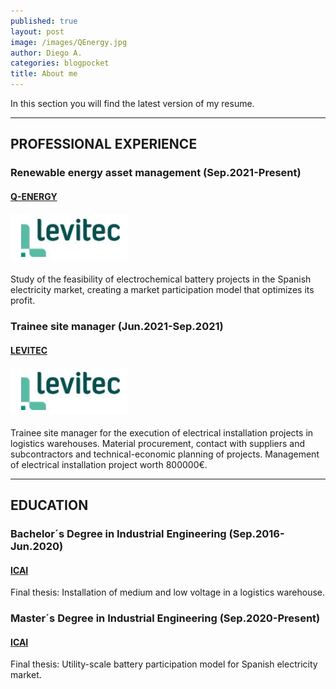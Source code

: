 ```yaml
---
published: true
layout: post
image: /images/QEnergy.jpg
author: Diego A.
categories: blogpocket
title: About me
---
```

In this section you will find the latest version of my resume.

---
## **PROFESSIONAL EXPERIENCE**

### Renewable energy asset management (Sep.2021-Present)

#### [Q-ENERGY](https://qualitasequity.com/qenergy/introduccion)
#### ![QEnergy](https://github.com/darroyodl/darroyodl.github.io/blob/master/_posts/Levitec.JPG)

Study of the feasibility of electrochemical battery projects in the Spanish electricity market, creating a market participation model that optimizes its profit.

### Trainee site manager (Jun.2021-Sep.2021)

#### [LEVITEC](https://levitec.es/)
#### ![Levitec](https://github.com/darroyodl/darroyodl.github.io/blob/master/_posts/Levitec.JPG)

Trainee site manager for the execution of electrical installation projects in logistics warehouses. Material procurement, contact with suppliers and subcontractors and technical-economic planning of projects. Management of electrical installation project worth 800000€.

---
## **EDUCATION**

### Bachelor´s Degree in Industrial Engineering (Sep.2016-Jun.2020)

#### [ICAI](https://www.icai.comillas.edu/)

Final thesis: Installation of medium and low voltage in a logistics warehouse.

### Master´s Degree in Industrial Engineering (Sep.2020-Present)

#### [ICAI](https://www.icai.comillas.edu/)

Final thesis: Utility-scale battery participation model for Spanish electricity market.
